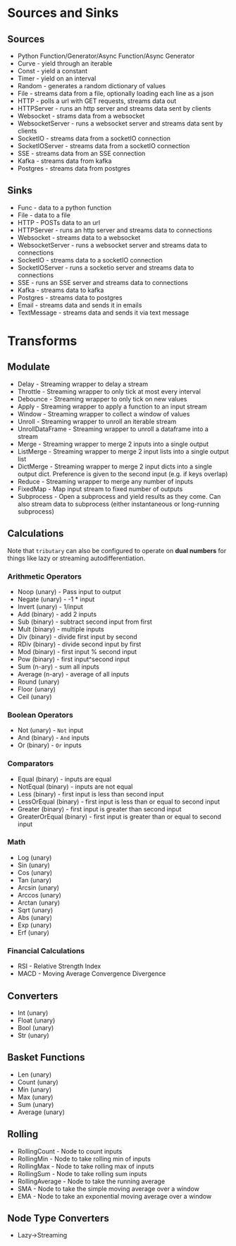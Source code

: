 # Sources and Sinks
## Sources
- Python Function/Generator/Async Function/Async Generator
- Curve - yield through an iterable
- Const - yield a constant
- Timer - yield on an interval
- Random - generates a random dictionary of values
- File - streams data from a file, optionally loading each line as a json
- HTTP - polls a url with GET requests, streams data out
- HTTPServer - runs an http server and streams data sent by clients
- Websocket - strams data from a websocket
- WebsocketServer - runs a websocket server and streams data sent by clients
- SocketIO - streams data from a socketIO connection
- SocketIOServer - streams data from a socketIO connection
- SSE - streams data from an SSE connection
- Kafka - streams data from kafka
- Postgres - streams data from postgres

## Sinks
- Func - data to a python function
- File - data to a file
- HTTP - POSTs data to an url
- HTTPServer - runs an http server and streams data to connections
- Websocket - streams data to a websocket
- WebsocketServer - runs a websocket server and streams data to connections
- SocketIO - streams data to a socketIO connection
- SocketIOServer - runs a socketio server and streams data to connections
- SSE - runs an SSE server and streams data to connections
- Kafka - streams data to kafka
- Postgres - streams data to postgres
- Email - streams data and sends it in emails
- TextMessage - streams data and sends it via text message

# Transforms
## Modulate
- Delay - Streaming wrapper to delay a stream
- Throttle - Streaming wrapper to only tick at most every interval
- Debounce - Streaming wrapper to only tick on new values
- Apply - Streaming wrapper to apply a function to an input stream
- Window - Streaming wrapper to collect a window of values
- Unroll - Streaming wrapper to unroll an iterable stream
- UnrollDataFrame - Streaming wrapper to unroll a dataframe into a stream
- Merge - Streaming wrapper to merge 2 inputs into a single output
- ListMerge - Streaming wrapper to merge 2 input lists into a single output list
- DictMerge - Streaming wrapper to merge 2 input dicts into a single output dict. Preference is given to the second input (e.g. if keys overlap)
- Reduce - Streaming wrapper to merge any number of inputs
- FixedMap - Map input stream to fixed number of outputs
- Subprocess - Open a subprocess and yield results as they come. Can also stream data to subprocess (either instantaneous or long-running subprocess)


## Calculations
Note that `tributary` can also be configured to operate on **dual numbers** for things like lazy or streaming autodifferentiation.

### Arithmetic Operators
- Noop (unary) - Pass input to output
- Negate (unary) - -1 * input
- Invert (unary) - 1/input
- Add (binary) - add 2 inputs
- Sub (binary) - subtract second input from first
- Mult (binary) - multiple inputs
- Div (binary) - divide first input by second
- RDiv (binary) - divide second input by first
- Mod (binary) - first input % second input
- Pow (binary) - first input^second input
- Sum (n-ary) - sum all inputs
- Average (n-ary) - average of all inputs
- Round (unary)
- Floor (unary)
- Ceil (unary)

### Boolean Operators
- Not (unary) - `Not` input
- And (binary) - `And` inputs
- Or (binary) - `Or` inputs

### Comparators
- Equal (binary) - inputs are equal
- NotEqual (binary) - inputs are not equal
- Less (binary) - first input is less than second input
- LessOrEqual (binary) - first input is less than or equal to second input
- Greater (binary) - first input is greater than second input
- GreaterOrEqual (binary) - first input is greater than or equal to second input

### Math
- Log (unary)
- Sin (unary)
- Cos (unary)
- Tan (unary)
- Arcsin (unary)
- Arccos (unary)
- Arctan (unary)
- Sqrt (unary)
- Abs (unary)
- Exp (unary)
- Erf (unary)

### Financial Calculations
- RSI - Relative Strength Index
- MACD - Moving Average Convergence Divergence

## Converters
- Int (unary)
- Float (unary)
- Bool (unary)
- Str (unary)

## Basket Functions
- Len (unary)
- Count (unary)
- Min (unary)
- Max (unary)
- Sum (unary)
- Average (unary)

## Rolling
- RollingCount - Node to count inputs
- RollingMin - Node to take rolling min of inputs
- RollingMax - Node to take rolling max of inputs
- RollingSum - Node to take rolling sum inputs
- RollingAverage - Node to take the running average
- SMA - Node to take the simple moving average over a window
- EMA - Node to take an exponential moving average over a window

## Node Type Converters
- Lazy->Streaming
